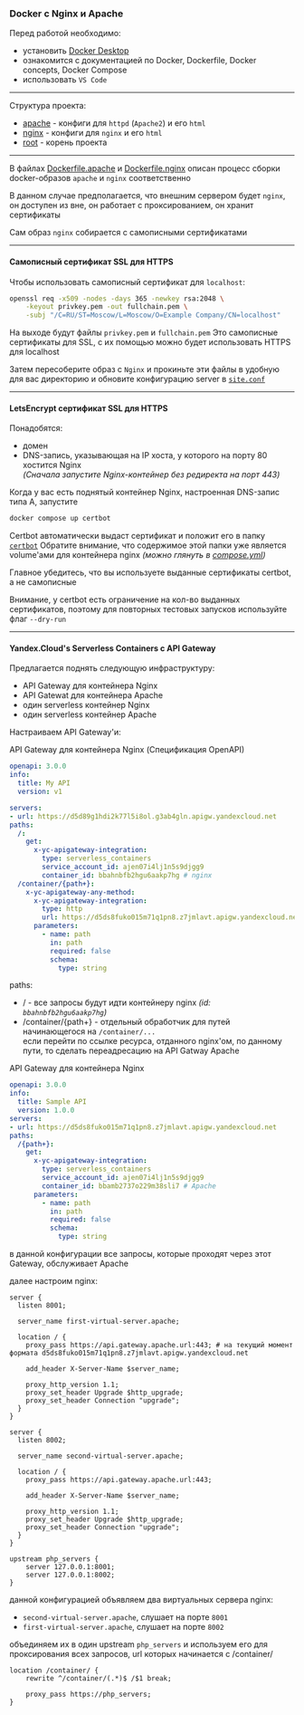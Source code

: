 ### Docker с Nginx и Apache

Перед работой необходимо:
- установить [Docker Desktop](https://docs.docker.com/get-started/introduction/get-docker-desktop/)
- ознакомится с документацией по Docker, Dockerfile, Docker concepts, Docker Compose
- использовать `VS Code`

---

Структура проекта:

- [apache](./apache/) - конфиги для `httpd` (`Apache2`) и его `html`
- [nginx](./nginx/) - конфиги для `nginx` и его `html`
- [root](./.) - корень проекта

---

В файлах [Dockerfile.apache](./Dockerfile.apache) и [Dockerfile.nginx](./Dockerfile.nginx) описан процесс сборки docker-образов `apache` и `nginx` соответственно

В данном случае предполагается, что внешним сервером будет `nginx`, он доступен из вне, он работает с проксированием, он хранит сертификаты

Сам образ `nginx` собирается с самописными сертификатами

---
#### Самописный сертификат SSL для HTTPS

Чтобы использовать самописный сертификат для `localhost`:

```bash
openssl req -x509 -nodes -days 365 -newkey rsa:2048 \
    -keyout privkey.pem -out fullchain.pem \
    -subj "/C=RU/ST=Moscow/L=Moscow/O=Example Company/CN=localhost"
```

На выходе будут файлы `privkey.pem` и `fullchain.pem`
Это самописные сертификаты для SSL, с их помощью можно будет использовать HTTPS для localhost

Затем пересоберите образ с `Nginx` и прокиньте эти файлы в удобную для вас директорию и обновите конфигурацию server в [`site.conf`](./nginx/conf.d/site.conf)

---
#### LetsEncrypt сертификат SSL для HTTPS

Понадобятся:
- домен
- DNS-запись, указывающая на IP хоста, у которого на порту 80 хостится Nginx <br />
_(Сначала запустите Nginx-контейнер без редиректа на порт 443)_

Когда у вас есть поднятый контейнер Nginx, настроенная DNS-запис типа A,
запустите

```bash
docker compose up certbot
```

Certbot автоматически выдаст сертификат и положит его в папку [`certbot`](./certbot)
Обратите внимание, что содержимое этой папки уже является volume'ами для контейнера nginx _(можно глянуть в [compose.yml](./compose.yml))_

Главное убедитесь, что вы используете выданные сертификаты certbot, а не самописные

Внимание, у certbot есть ограничение на кол-во выданных сертификатов, поэтому для повторных тестовых запусков используйте флаг `--dry-run`

---

#### Yandex.Cloud's Serverless Containers с API Gateway

Предлагается поднять следующую инфраструктуру:
- API Gateway для контейнера Nginx
- API Gatewat для контейнера Apache
- один serverless контейнер Nginx
- один serverless контейнер Apache

Настраиваем API Gateway'и:

API Gateway для контейнера Nginx (Спецификация OpenAPI)
```yaml
openapi: 3.0.0
info:
  title: My API
  version: v1

servers:
- url: https://d5d89g1hdi2k77l5i8ol.g3ab4gln.apigw.yandexcloud.net
paths:
  /:
    get:
      x-yc-apigateway-integration:
        type: serverless_containers
        service_account_id: ajen07i4lj1n5s9djgg9
        container_id: bbahnbfb2hgu6aakp7hg # nginx
  /container/{path+}:
    x-yc-apigateway-any-method:
      x-yc-apigateway-integration:
        type: http
        url: https://d5ds8fuko015m71q1pn8.z7jmlavt.apigw.yandexcloud.net/{path} # API Gateway Apache
      parameters:
        - name: path
          in: path
          required: false
          schema:
            type: string
```

paths:
- / - все запросы будут идти контейнеру nginx _(id: `bbahnbfb2hgu6aakp7hg`)_
- /container/{path+} - отдельный обработчик для путей начинающегося на `/container/...` <br />
если перейти по ссылке ресурса, отданного nginx'ом, по данному пути, то сделать переадресацию на API Gatway Apache


API Gateway для контейнера Nginx
```yaml
openapi: 3.0.0
info:
  title: Sample API
  version: 1.0.0
servers:
- url: https://d5ds8fuko015m71q1pn8.z7jmlavt.apigw.yandexcloud.net
paths:
  /{path+}:
    get:
      x-yc-apigateway-integration:
        type: serverless_containers
        service_account_id: ajen07i4lj1n5s9djgg9
        container_id: bbamb2737o229m38sli7 # Apache
      parameters:
        - name: path
          in: path
          required: false
          schema:
            type: string

```

в данной конфигурации все запросы, которые проходят через этот Gateway, обслуживает Apache

далее настроим nginx:

```nginx
server {
  listen 8001;

  server_name first-virtual-server.apache;

  location / {
    proxy_pass https://api.gateway.apache.url:443; # на текущий момент формата d5ds8fuko015m71q1pn8.z7jmlavt.apigw.yandexcloud.net

    add_header X-Server-Name $server_name;

    proxy_http_version 1.1;
    proxy_set_header Upgrade $http_upgrade;
    proxy_set_header Connection "upgrade";
  }
}

server {
  listen 8002;

  server_name second-virtual-server.apache;

  location / {
    proxy_pass https://api.gateway.apache.url:443;

    add_header X-Server-Name $server_name;

    proxy_http_version 1.1;
    proxy_set_header Upgrade $http_upgrade;
    proxy_set_header Connection "upgrade";
  }
}

upstream php_servers {
    server 127.0.0.1:8001;
    server 127.0.0.1:8002;
}
```

данной конфигурацией объявляем два виртуальных сервера nginx:
- `second-virtual-server.apache`, слушает на порте `8001`
- `first-virtual-server.apache`, слушает на порте `8002`

объединяем их в один upstream `php_servers` и используем его для проксирования всех запросов, url которых начинается с /container/

```nginx
location /container/ {
    rewrite ^/container/(.*)$ /$1 break;

    proxy_pass https://php_servers;
}
```
